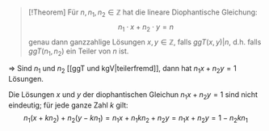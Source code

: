 >[!Theorem]
>Für $n,n_{1},n_{2}\in\mathbb{Z}$ hat die lineare Diophantische Gleichung:
>$$
>n_{1}\cdot x+n_{2}\cdot y=n
>$$
>genau dann ganzzahlige Lösungen $x,y \in \mathbb{Z}$, falls $ggT(x,y)|n$, d.h. falls $ggT(n_{1},n_{2})$ ein Teiler von $n$ ist.

=> Sind $n_{1}$ und $n_{2}$ [[ggT und kgV|teilerfremd]], dann hat $n_{1}x+n_{2}y=1$ Lösungen.

Die Lösungen $x$ und $y$ der diophantischen Gleichun $n_{1}x+n_{2}y=1$ sind nicht eindeutig; für jede ganze Zahl $k$ gilt:
$$
n_{1}(x+kn_{2})+n_{2}(y-kn_{1})=n_{1}x+n_{1}kn_{2}+n_{2}y=n_{1}x+n_{2}y=1
-n_{2}kn_{1}$$
